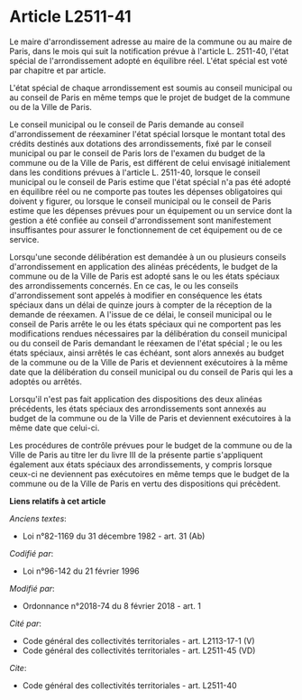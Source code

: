 # Article L2511-41

Le maire d'arrondissement adresse au maire de la commune ou au maire de Paris, dans le mois qui suit la notification prévue à
l'article L. 2511-40, l'état spécial de l'arrondissement adopté en équilibre réel. L'état spécial est voté par chapitre et
par article.

L'état spécial de chaque arrondissement est soumis au conseil municipal ou au conseil de Paris en même temps que le projet de
budget de la commune ou de la Ville de Paris.

Le conseil municipal ou le conseil de Paris demande au conseil d'arrondissement de réexaminer l'état spécial lorsque le
montant total des crédits destinés aux dotations des arrondissements, fixé par le conseil municipal ou par le conseil de
Paris lors de l'examen du budget de la commune ou de la Ville de Paris, est différent de celui envisagé initialement dans les
conditions prévues à l'article L. 2511-40, lorsque le conseil municipal ou le conseil de Paris estime que l'état spécial n'a
pas été adopté en équilibre réel ou ne comporte pas toutes les dépenses obligatoires qui doivent y figurer, ou lorsque le
conseil municipal ou le conseil de Paris estime que les dépenses prévues pour un équipement ou un service dont la gestion a
été confiée au conseil d'arrondissement sont manifestement insuffisantes pour assurer le fonctionnement de cet équipement ou
de ce service.

Lorsqu'une seconde délibération est demandée à un ou plusieurs conseils d'arrondissement en application des alinéas
précédents, le budget de la commune ou de la Ville de Paris est adopté sans le ou les états spéciaux des arrondissements
concernés. En ce cas, le ou les conseils d'arrondissement sont appelés à modifier en conséquence les états spéciaux dans un
délai de quinze jours à compter de la réception de la demande de réexamen. A l'issue de ce délai, le conseil municipal ou le
conseil de Paris arrête le ou les états spéciaux qui ne comportent pas les modifications rendues nécessaires par la
délibération du conseil municipal ou du conseil de Paris demandant le réexamen de l'état spécial ; le ou les états spéciaux,
ainsi arrêtés le cas échéant, sont alors annexés au budget de la commune ou de la Ville de Paris et deviennent exécutoires à
la même date que la délibération du conseil municipal ou du conseil de Paris qui les a adoptés ou arrêtés.

Lorsqu'il n'est pas fait application des dispositions des deux alinéas précédents, les états spéciaux des arrondissements
sont annexés au budget de la commune ou de la Ville de Paris et deviennent exécutoires à la même date que celui-ci.

Les procédures de contrôle prévues pour le budget de la commune ou de la Ville de Paris au titre Ier du livre III de la
présente partie s'appliquent également aux états spéciaux des arrondissements, y compris lorsque ceux-ci ne deviennent pas
exécutoires en même temps que le budget de la commune ou de la Ville de Paris en vertu des dispositions qui précèdent.

**Liens relatifs à cet article**

_Anciens textes_:

  - Loi n°82-1169 du 31 décembre 1982 - art. 31 (Ab)

_Codifié par_:

  - Loi n°96-142 du 21 février 1996

_Modifié par_:

  - Ordonnance n°2018-74 du 8 février 2018 - art. 1

_Cité par_:

  - Code général des collectivités territoriales - art. L2113-17-1 (V)
  - Code général des collectivités territoriales - art. L2511-45 (VD)

_Cite_:

  - Code général des collectivités territoriales - art. L2511-40
